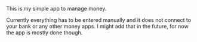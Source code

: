 This is my simple app to manage money.

Currently everything has to be entered manually and it does not connect to your bank or any other money apps.
I might add that in the future, for now the app is mostly done though.
